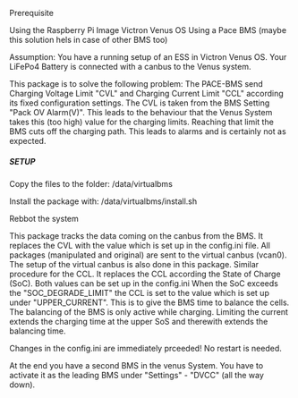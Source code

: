 Prerequisite

Using the Raspberry Pi Image Victron Venus OS
Using a Pace BMS (maybe this solution hels in case of other BMS too)

Assumption:
You have a running setup of an ESS in Victron Venus OS.
Your LiFePo4 Battery is connected with a canbus to the Venus system.

This package is to solve the following problem:
The PACE-BMS send Charging Voltage Limit "CVL" and Charging Current Limit "CCL" according its fixed configuration settings.
The CVL is taken from the BMS Setting "Pack OV Alarm(V)". This leads to the behaviour that the Venus System takes this (too high) value for the charging limits. 
Reaching that limit the BMS cuts off the charging path. This leads to alarms and is certainly not as expected.

##### SETUP #####
Copy the files to the folder:
/data/virtualbms

Install the package with:
/data/virtualbms/install.sh

Rebbot the system

This package tracks the data coming on the canbus from the BMS. It replaces the CVL with the value which is set up in the config.ini file.
All packages (manipulated and original) are sent to the virtual canbus (vcan0).
The setup of the virtual canbus is also done in this package.
Similar procedure for the CCL. It replaces the CCL according the State of Charge (SoC). Both values can be set up in the config.ini
When the SoC exceeds the "SOC_DEGRADE_LIMIT" the CCL is set to the value which is set up under "UPPER_CURRENT". 
This is to give the BMS time to balance the cells. The balancing of the BMS is only active while charging. 
Limiting the current extends the charging time at the upper SoS and therewith extends the balancing time.

Changes in the config.ini are immediately prceeded! No restart is needed.

At the end you have a second BMS in the venus System. You have to activate it as the leading BMS under "Settings" - "DVCC" (all the way down).
